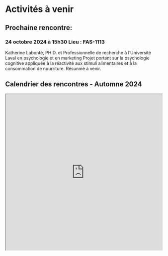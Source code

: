 

# Activités à venir

## Prochaine rencontre:

### 24 octobre 2024 à 15h30 Lieu : FAS-1113
Katherine Labonté,  PH.D. et Professionnelle de recherche à l’Université Laval en psychologie et en marketing
Projet portant sur la psychologie cognitive appliquée à la réactivité aux stimuli alimentaires et à la consommation de nourriture. Résunmé à venir.


## Calendrier des rencontres - Automne 2024

<iframe width='100%' height='500' src="https://docs.google.com/document/d/1HGuPQ3QcIe4HzX_6mAoVZKanXStc6cMBk2Twln2krKw/pub?embedded=true"> display:block;</iframe>

